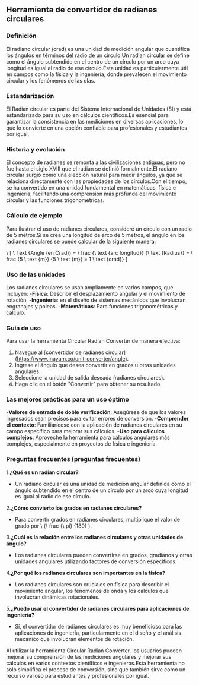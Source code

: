 ## Herramienta de convertidor de radianes circulares

### Definición
El radiano circular (crad) es una unidad de medición angular que cuantifica los ángulos en términos del radio de un círculo.Un radian circular se define como el ángulo subtendido en el centro de un círculo por un arco cuya longitud es igual al radio de ese círculo.Esta unidad es particularmente útil en campos como la física y la ingeniería, donde prevalecen el movimiento circular y los fenómenos de las olas.

### Estandarización
El Radian circular es parte del Sistema Internacional de Unidades (SI) y está estandarizado para su uso en cálculos científicos.Es esencial para garantizar la consistencia en las mediciones en diversas aplicaciones, lo que lo convierte en una opción confiable para profesionales y estudiantes por igual.

### Historia y evolución
El concepto de radianes se remonta a las civilizaciones antiguas, pero no fue hasta el siglo XVIII que el radian se definió formalmente.El radiano circular surgió como una elección natural para medir ángulos, ya que se relaciona directamente con las propiedades de los círculos.Con el tiempo, se ha convertido en una unidad fundamental en matemáticas, física e ingeniería, facilitando una comprensión más profunda del movimiento circular y las funciones trigonométricas.

### Cálculo de ejemplo
Para ilustrar el uso de radianes circulares, considere un círculo con un radio de 5 metros.Si se crea una longitud de arco de 5 metros, el ángulo en los radianes circulares se puede calcular de la siguiente manera:

\ [
\ Text {Angle (en Crad)} = \ frac {\ text {arc longitud}} {\ text {Radius}} = \ frac {5 \ text {m}} {5 \ text {m}} = 1 \ text {crad}}
\]

### Uso de las unidades
Los radianes circulares se usan ampliamente en varios campos, que incluyen:
-**Física**: Describir el desplazamiento angular y el movimiento de rotación.
-**Ingeniería**: en el diseño de sistemas mecánicos que involucran engranajes y poleas.
-**Matemáticas**: Para funciones trigonométricas y cálculo.

### Guía de uso
Para usar la herramienta Circular Radian Converter de manera efectiva:
1. Navegue al [convertidor de radianes circular] (https://www.inayam.co/unit-converter/angle).
2. Ingrese el ángulo que desea convertir en grados u otras unidades angulares.
3. Seleccione la unidad de salida deseada (radianes circulares).
4. Haga clic en el botón "Convertir" para obtener su resultado.

### Las mejores prácticas para un uso óptimo
-**Valores de entrada de doble verificación**: Asegúrese de que los valores ingresados ​​sean precisos para evitar errores de conversión.
-**Comprender el contexto**: Familiarícese con la aplicación de radianes circulares en su campo específico para mejorar sus cálculos.
-**Uso para cálculos complejos**: Aproveche la herramienta para cálculos angulares más complejos, especialmente en proyectos de física e ingeniería.

### Preguntas frecuentes (preguntas frecuentes)

1.**¿Qué es un radian circular?**
- Un radiano circular es una unidad de medición angular definida como el ángulo subtendido en el centro de un círculo por un arco cuya longitud es igual al radio de ese círculo.

2.**¿Cómo convierto los grados en radianes circulares?**
- Para convertir grados en radianes circulares, multiplique el valor de grado por \ (\ frac {\ pi} {180} \).

3.**¿Cuál es la relación entre los radianes circulares y otras unidades de ángulo?**
- Los radianes circulares pueden convertirse en grados, gradianos y otras unidades angulares utilizando factores de conversión específicos.

4.**¿Por qué los radianes circulares son importantes en la física?**
- Los radianes circulares son cruciales en física para describir el movimiento angular, los fenómenos de onda y los cálculos que involucran dinámicas rotacionales.

5.**¿Puedo usar el convertidor de radianes circulares para aplicaciones de ingeniería?**
- Sí, el convertidor de radianes circulares es muy beneficioso para las aplicaciones de ingeniería, particularmente en el diseño y el análisis mecánico que involucran elementos de rotación.

Al utilizar la herramienta Circular Radian Converter, los usuarios pueden mejorar su comprensión de las mediciones angulares y mejorar sus cálculos en varios contextos científicos e ingenieros.Esta herramienta no solo simplifica el proceso de conversión, sino que también sirve como un recurso valioso para estudiantes y profesionales por igual.